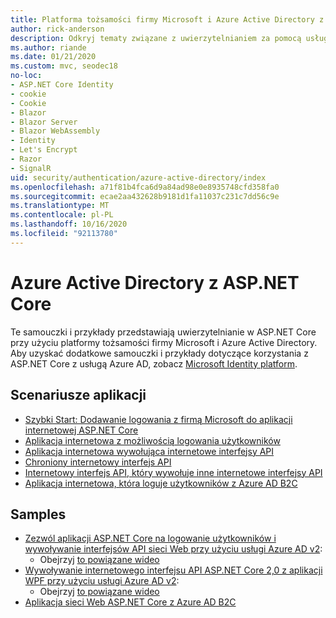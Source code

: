 ```yaml
---
title: Platforma tożsamości firmy Microsoft i Azure Active Directory z ASP.NET Core
author: rick-anderson
description: Odkryj tematy związane z uwierzytelnianiem za pomocą usługi Microsoft Identity platform Azure Active Directory dla aplikacji sieci Web i interfejsów API w programie ASP.NET Core.
ms.author: riande
ms.date: 01/21/2020
ms.custom: mvc, seodec18
no-loc:
- ASP.NET Core Identity
- cookie
- Cookie
- Blazor
- Blazor Server
- Blazor WebAssembly
- Identity
- Let's Encrypt
- Razor
- SignalR
uid: security/authentication/azure-active-directory/index
ms.openlocfilehash: a71f81b4fca6d9a84ad98e0e8935748cfd358fa0
ms.sourcegitcommit: ecae2aa432628b9181d1fa11037c231c7dd56c9e
ms.translationtype: MT
ms.contentlocale: pl-PL
ms.lasthandoff: 10/16/2020
ms.locfileid: "92113780"
---
```

# <a name="azure-active-directory-with-aspnet-core"></a>Azure Active Directory z ASP.NET Core

Te samouczki i przykłady przedstawiają uwierzytelnianie w ASP.NET Core przy użyciu platformy tożsamości firmy Microsoft i Azure Active Directory. Aby uzyskać dodatkowe samouczki i przykłady dotyczące korzystania z ASP.NET Core z usługą Azure AD, zobacz [Microsoft Identity platform](/azure/active-directory/develop/).

## <a name="application-scenarios"></a>Scenariusze aplikacji

* [Szybki Start: Dodawanie logowania z firmą Microsoft do aplikacji internetowej ASP.NET Core](/azure/active-directory/develop/quickstart-v2-aspnet-core-webapp)
* [Aplikacja internetowa z możliwością logowania użytkowników](/azure/active-directory/develop/scenario-web-app-sign-user-overview?tabs=aspnetcore)
* [Aplikacja internetowa wywołująca internetowe interfejsy API](/azure/active-directory/develop/scenario-web-app-call-api-overview)
* [Chroniony internetowy interfejs API](/azure/active-directory/develop/scenario-protected-web-api-overview)
* [Internetowy interfejs API, który wywołuje inne internetowe interfejsy API](/azure/active-directory/develop/scenario-web-api-call-api-overview)
* [Aplikacja internetowa, która loguje użytkowników z Azure AD B2C](xref:security/authentication/azure-ad-b2c)

## <a name="samples"></a>Samples

* [Zezwól aplikacji ASP.NET Core na logowanie użytkowników i wywoływanie interfejsów API sieci Web przy użyciu usługi Azure AD v2](/samples/azure-samples/active-directory-aspnetcore-webapp-openidconnect-v2/enable-webapp-signin/): 
  * Obejrzyj [to powiązane wideo](https://channel9.msdn.com/Events/Build/2018/THR5001)
* [Wywoływanie internetowego interfejsu API ASP.NET Core 2,0 z aplikacji WPF przy użyciu usługi Azure AD v2](/samples/azure-samples/active-directory-dotnet-native-aspnetcore-v2/calling-an-aspnet-core-web-api-from-a-wpf-application-using-azure-ad-v2/): 
  * Obejrzyj [to powiązane wideo](https://channel9.msdn.com/Events/Build/2018/THR5000)
* [Aplikacja sieci Web ASP.NET Core z Azure AD B2C](/samples/azure-samples/active-directory-b2c-dotnetcore-webapp/an-aspnet-core-web-app-with-azure-ad-b2c/)
